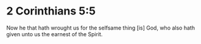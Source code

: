 # 2 Corinthians 5:5

Now he that hath wrought us for the selfsame thing [is] God, who also hath given unto us the earnest of the Spirit.